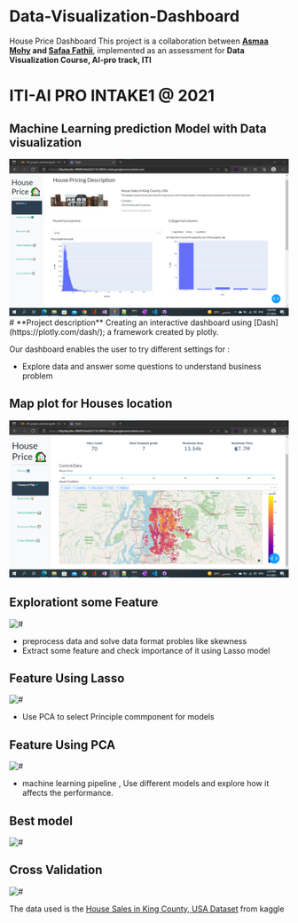 # Data-Visualization-Dashboard
House Price  Dashboard
This project is a collaboration between **[Asmaa Mohy](https://github.com/Asmaa-Mohy) and [Safaa Fathii](https://github.com/SafaaFathii)**, implemented as an assessment for __Data Visualization Course, AI-pro track, ITI__

<h1>ITI-AI PRO INTAKE1 @ 2021</h1>
<h2>Machine Learning prediction Model  with Data visualization</h2>
<img src="./data/Screenshot 2022-05-01 173437.PNG" alt="#" >
# **Project description**
Creating an interactive dashboard using [Dash](https://plotly.com/dash/); a framework created by plotly.  

Our dashboard enables the user to try different settings for :
- Explore data and answer some questions to understand business problem
<h2>Map plot  for Houses location</h2>
<img src="data/Screenshot 2022-05-01 173529.PNG" alt="#" >

<h2>Explorationt some Feature</h2>
<img src="data/Screenshot 2022-05-01 174247" alt="#" >

- preprocess data and solve data format probles like skewness
- Extract some feature and check importance of it using Lasso model
<h2>Feature Using Lasso </h2>
<img src="data/Screenshot 2022-05-01 174501" alt="#" >

- Use PCA to select Principle commponent for models
<h2>Feature Using PCA </h2>
<img src="data/Screenshot 2022-05-01 174315" alt="#" >

- machine learning pipeline , Use different models and explore how it affects the performance.  
<h2>Best model </h2>
<img src="data/Screenshot 2022-05-01 174613" alt="#" >

<h2>Cross Validation </h2>
<img src="data/Screenshot 2022-05-01 174759" alt="#" >

The data used is the [House Sales in King County, USA Dataset](https://www.kaggle.com/datasets/harlfoxem/housesalesprediction) from kaggle


